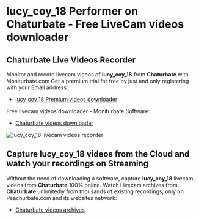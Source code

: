 # lucy_coy_18 Performer on Chaturbate - Free LiveCam videos downloader

## Chaturbate Live Videos Recorder

Monitor and record livecam videos of **lucy_coy_18** from **Chaturbate** with Moniturbate.com
Get a premium trial for free by just and only registering with your Email address:
* [lucy_coy_18 Premium videos downloader](https://moniturbate.com/request-demo-licence-key.html)

Free livecam videos downloader - Moniturbate Software:
* [Chaturbate videos downloader](https://moniturbate.com/moniturbate-download-software.html)

![lucy_coy_18 livecam videos recorder](https://peachurnet.com/templates/moniturbate-software.png)


## Capture lucy_coy_18 videos from the Cloud and watch your recordings on Streaming

Without the need of downloading a software, capture **lucy_coy_18** livecam videos from **Chaturbate** 100% online.
Watch Livecam archives from **Chaturbate** unlimitedly from thousands of existing recordings, only on Peachurbate.com and its websites network:
* [Chaturbate videos archives](https://peachurnet.com/)